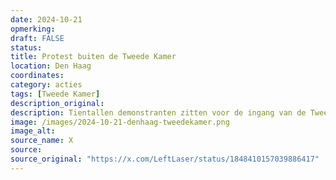 ```yaml
---
date: 2024-10-21
opmerking: 
draft: FALSE
status: 
title: Protest buiten de Tweede Kamer
location: Den Haag
coordinates: 
category: acties
tags: [Tweede Kamer]
description_original: 
description: Tientallen demonstranten zitten voor de ingang van de Tweede Kamer in Den Haag. Sommigen van hen zitten in lock-ons. Ze protesteren tegen een wapencontract dat het kabinet wil afsluiten met Israëlische wapenfabrikant Rafael. 
image: /images/2024-10-21-denhaag-tweedekamer.png
image_alt: 
source_name: X
source: 
source_original: "https://x.com/LeftLaser/status/1848410157039886417"
---
```

